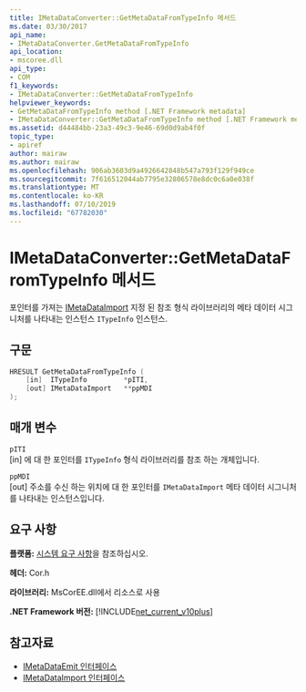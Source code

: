 ```yaml
---
title: IMetaDataConverter::GetMetaDataFromTypeInfo 메서드
ms.date: 03/30/2017
api_name:
- IMetaDataConverter.GetMetaDataFromTypeInfo
api_location:
- mscoree.dll
api_type:
- COM
f1_keywords:
- IMetaDataConverter::GetMetaDataFromTypeInfo
helpviewer_keywords:
- GetMetaDataFromTypeInfo method [.NET Framework metadata]
- IMetaDataConverter::GetMetaDataFromTypeInfo method [.NET Framework metadata]
ms.assetid: d44484bb-23a3-49c3-9e46-69d0d9ab4f0f
topic_type:
- apiref
author: mairaw
ms.author: mairaw
ms.openlocfilehash: 906ab3603d9a4926642848b547a793f129f949ce
ms.sourcegitcommit: 7f616512044ab7795e32806578e8dc0c6a0e038f
ms.translationtype: MT
ms.contentlocale: ko-KR
ms.lasthandoff: 07/10/2019
ms.locfileid: "67782030"
---
```

# <a name="imetadataconvertergetmetadatafromtypeinfo-method"></a>IMetaDataConverter::GetMetaDataFromTypeInfo 메서드
포인터를 가져는 [IMetaDataImport](../../../../docs/framework/unmanaged-api/metadata/imetadataimport-interface.md) 지정 된 참조 형식 라이브러리의 메타 데이터 시그니처를 나타내는 인스턴스 `ITypeInfo` 인스턴스.  
  
## <a name="syntax"></a>구문  
  
```cpp  
HRESULT GetMetaDataFromTypeInfo (  
    [in]  ITypeInfo         *pITI,  
    [out] IMetaDataImport   **ppMDI  
);  
```  
  
## <a name="parameters"></a>매개 변수  
 `pITI`  
 [in] 에 대 한 포인터를 `ITypeInfo` 형식 라이브러리를 참조 하는 개체입니다.  
  
 `ppMDI`  
 [out] 주소를 수신 하는 위치에 대 한 포인터를 `IMetaDataImport` 메타 데이터 시그니처를 나타내는 인스턴스입니다.  
  
## <a name="requirements"></a>요구 사항  
 **플랫폼:** [시스템 요구 사항](../../../../docs/framework/get-started/system-requirements.md)을 참조하십시오.  
  
 **헤더:** Cor.h  
  
 **라이브러리:** MsCorEE.dll에서 리소스로 사용  
  
 **.NET Framework 버전:** [!INCLUDE[net_current_v10plus](../../../../includes/net-current-v10plus-md.md)]  
  
## <a name="see-also"></a>참고자료

- [IMetaDataEmit 인터페이스](../../../../docs/framework/unmanaged-api/metadata/imetadataemit-interface.md)
- [IMetaDataImport 인터페이스](../../../../docs/framework/unmanaged-api/metadata/imetadataimport-interface.md)
